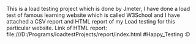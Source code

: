 This is a load testing project which is done by Jmeter, I have done a load test of famous learning website which is called W3School and I have attached a CSV report and HTML report of my Load testing for this particular website.
Link of HTML report: file:///D:/Programs/loadtestProjects/report/index.html
#Happy_Testing :D
